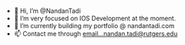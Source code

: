 - 👋 Hi, I’m @NandanTadi
- 👀 I’m very focused on IOS Development at the moment.
- 🌱 I’m currently building my portfolio @ nandantadi.com
- 📫 Contact me through email...nandan.tadi@rutgers.edu

<!---
NandanTadi/NandanTadi is a ✨ special ✨ repository because its `README.md` (this file) appears on your GitHub profile.
You can click the Preview link to take a look at your changes.
--->
